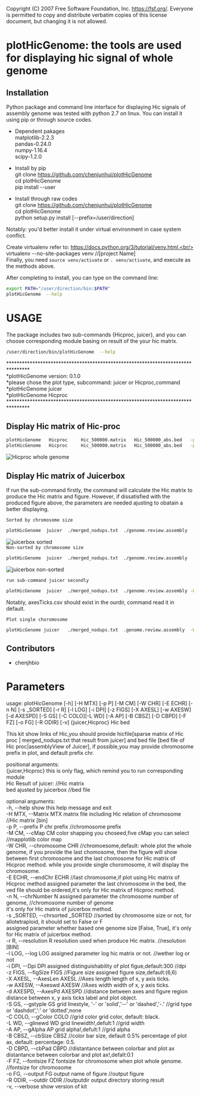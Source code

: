  Copyright (C) 2007 Free Software Foundation, Inc. <https://fsf.org/>.
 Everyone is permitted to copy and distribute verbatim copies
 of this license document, but changing it is not allowed.
 
 
 

plotHicGenome: the tools are used for displaying hic signal of whole genome
===========================================================================
Installation
----------------------------------------------------------------------------

Python package and command line interface for displaying Hic signals of assembly genome
was tested with python 2.7 on linux. You can install it using pip or through source codes.

* Dependent pakages<br/>
matplotlib-2.2.3<br/>
pandas-0.24.0<br/>
numpy-1.16.4<br/>
scipy-1.2.0<br/>

* Install by pip<br/>
   git clone  https://github.com/chenjunhui/plotHicGenome<br/>
   cd plotHicGenome<br/>
   pip install --user<br/>
* Install through raw codes<br/>
  git clone  https://github.com/chenjunhui/plotHicGenome<br/>
  cd  plotHicGenome<br/>
  python  setup.py  install   [--prefix=/user/direction]<br/>

Notably: you'd better install it under virtual environment in case  system conflict.<br/>

Create virtualenv refer to:   https://docs.python.org/3/tutorial/venv.html.<br/>
  virtualenv --no-site-packages venv  //[project Name]<br/>
Finally, you need `source venv/activate` or `. venv/activate`, and execute as the methods above.<br/>

After completing to install, you can type on the command line:<br/>


```Bash
export PATH="/user/direction/bin:$PATH"
plotHicGenome  --help
```

USAGE
==============================================================================================
The package includes two sub-commands {Hicproc, juicer}, and you can choose corresponding module basing
on result of the your hic matrix.

```Bash
/user/direction/bin/plotHicGenome  --help
```
********************************************************************************<br/>
*plotHicGenome  version: 0.1.0<br/>
*please chose the plot type, subcommand: juicer or Hicproc,command<br/>
*plotHicGenome   juicer<br/>
*plotHicGenome   Hicproc<br/>
********************************************************************************<br/>

Display Hic matrix of Hic-proc
-------------------------------------------------------------------------------
```Bash
plotHicGenome   Hicproc     Hic_500000.matrix   Hic_500000_abs.bed   -p  chr  -W  whole  -E  chr20  -n  40  -r  500000  -l   T   -i  300   -z  6,6   -C  black   -L  1 -A  1  -B  "0.5%" -D 0.1    -F  6  -o  HicprocWhole.pdf    -R  ./
plotHicGenome   Hicproc     Hic_500000.matrix   Hic_500000_abs.bed   -p  chr  -W  chr1  -E  chr20  -n  40  -r  500000  -l   T   -i  300   -z  6,6   -C  black   -L  1 -A  1  -B  "0.5%" -D 0.1    -F  6  -o  Hicprocchr1.pdf    -R  ./
```
![Hicproc whole genome](https://github.com/chenjunhui/plotHicGenome/blob/plotHicGenome/example/Hic_proc.png)<br/>

Display Hic matrix of Juicerbox
--------------------------------------------------------------------------------------

If run the sub-command firstly, the command will calculate the Hic matrix to produce the Hic matrix and figure.
However, if dissatisfied with the produced figure above, the parameters are needed ajusting to obatain a better displaying.


`Sorted by chromosome size`
```Bash
plotHicGenome  juicer  ./merged_nodups.txt  ./genome.review.assembly  -W whole -n  24   -s  True  -l  t  -F  4   -r  500000  -X  2  -w  0.5  -d  3  -S  'dashed'  -i 300 -z 6,6  -C  'black'  -L  0.8   -A  0.8  -B  '1%' -D  0.2  -o  Juicerboxsorted.pdf    -R   ./sorted
```
![juicerbox sorted](https://github.com/chenjunhui/plotHicGenome/blob/plotHicGenome/example/sorted.png)<br/>
`Non-sorted by chromosome size`
```Bash
plotHicGenome  juicer  ./merged_nodups.txt  ./genome.review.assembly  -W whole -n  24   -s  False  -l  t  -F  4   -r  500000  -X  2  -w  0.5  -d  3  -S  'dashed'  -i 300 -z 6,6  -C  'black'  -L  0.8   -A  0.8  -B  '1%' -D  0.2  -o  JuicerboxNonsorted.pdf    -R   ./sorted
```
![juicerbox non-sorted](https://github.com/chenjunhui/plotHicGenome/blob/plotHicGenome/example/HicnonSorted.png)

`run sub-command juicer secondly`
```Bash
plotHicGenome  juicer  ./merged_nodups.txt  ./genome.review.assembly -W  whole   -n  24   -l  t  -F  4   -r  500000  -X  2  -w  0.5  -d  3  -S  'dashed'  -i 300 -z 6,6  -C  'black'  -L  0.8   -A  0.8  -B  '1%' -D  0.2  -o  JuicerboxNtsortedMtx.pdf  -H  sorted/Hicmatrix.txt   -R   ./sorted
 ```
 Notably, axesTicks.csv should exist in the ourdir, command read it in default. <br/>

`Plot single choromosome`
```Bash
plotHicGenome juicer   ./merged_nodups.txt  .genome.review.assembly  -W   chr1   -n  24   -s  True  -l  t  -F  4   -r  500000  -X  2  -w  0.5  -d  3  -S  'dashed'  -i 300 -z 6,6  -C  'black'  -L  0.8   -A  0.8  -B  '1%' -D  0.2  -o  JuicerboxNtsortedMtx_testchr24.pdf  -H  ./sorted/Hicmatrix.txt   -R   ./sorted
```
Contributors
------------------------------------------------------------------------------------------------------------------------------------------------------------------
* chenjhbio

Parameters
==============================================================================================================================================================================

  usage: plotHicGenome [-h] [-H MTX] [-p P] [-M CM] [-W CHR] [-E ECHR] [-n N] [-s _SORTED] [-r R] [-l LOG] [-i DPI] [-z FIGS] [-X AXESL] [-w AXESW] [-d AXESPD] [-S GS] [-C COLO][-L WD] [-A AP] [-B CBSZ] [-D CBPD] [-F FZ] [-o FG] [-R ODIR] [-v] {juicer,Hicproc} Hic bed<br/>

  This kit show links of Hic,you should provide hicfile[sparse matrix of Hic proc | merged_nodups.txt that result from juicer] and bed file [bed file of
  Hic proc|assemblyView of Juicer], if possible,you may provide chromosome prefix in plot, and default prefix chr.<br/>

  positional arguments:<br/>
  {juicer,Hicproc}      this is only flag, which remind you to run
                        corresponding module<br/>
  Hic                   Result of juicer:                                     //Hic matrix<br/>
  bed                   ajusted by juicerbox                                  //bed file<br/>

  optional arguments:<br/>
  -h, --help            show this help message and exit<br/>
  -H MTX, --Matrix MTX  matrix file including Hic relation of chromosome      //Hic matrix [bin]<br/>
  -p P, --prefix P      chr prefix                                            //chromosome prefix<br/>
  -M CM, --cMap CM      color shapping you choseed,five cMap you can select   //mapplotlib color map<br/>
  -W CHR, --chromosome CHR                                                    //chromoesome,default: whole
                        plot the whole genome, if you provide the last
                        chomosome, then the figure will show between first
                        chromosome and the last chomosome for Hic matrix of
                        Hicproc method. while you provide single choromosome,
                        it will display the chromosome.<br/>
  -E ECHR, --endChr ECHR                                                      //last chromosome,if plot using Hic matrix of Hicproc method
                        assigned parameter the last chromosome in the bed, the
                        ved file should be ordered,it's only for Hic matrix of
                        Hicproc method.<br/>
  -n N, --chrNumber N   assigned parameter the chromosome number of genome,   //chromosome number of genome<br/>
                        it's only for Hic matrix of juicerbox method.<br/>
  -s _SORTED, --chrsorted _SORTED                                             //sorted by chromosome size or not, for allotetraploid, it should set to False or F<br/>
                        assigned parameter whether based one genome size
                        [False, True], it's only for Hic matrix of juicerbox
                        method.<br/>
  -r R, --resolution R  resolution used when produce Hic matrix.            //resolution [BIN]<br/>
  -l LOG, --log LOG     assigned parameter log hic matrix or not.           //wether log or not<br/>
  -i DPI, --Dpi DPI     assigned distinguishability of plot figue,default:300 //dpi<br/>
  -z FIGS, --figSize FIGS                                                    //Figure size
                        assigned figure size,default:(6,6)<br/>
  -X AXESL, --AxesLen AXESL                                                  //Axes length
                        length of x, y axis ticks.<br/>
  -w AXESW, --Axeswd AXESW                                                  //Axes width
                        width of x, y axis ticks.<br/>
  -d AXESPD, --AxesPd AXESPD                                               //distance between axes and figure region
                        distance between x, y axis ticks label and plot
                        object.<br/>
  -S GS, --gstyple GS   grid linestyle, '-' or 'solid','--' or 'dashed','-.'   //grid type 
                        or 'dashdot',':' or 'dotted',none<br/>
  -C COLO, --gColor COLO                                                       //grid color
                        grid color, default: black.<br/>
  -L WD, --glinewd WD   grid linewidth!,defult:1                              //grid width<br/>
  -A AP, --gAlpha AP    grid alpha!,defult:1                                  //grid alpha<br/>
  -B CBSZ, --cbSize CBSZ                                                      //color bar size, default 0.5%
                        percentage of plot ax, default: percentage: 0.5.<br/> 
  -D CBPD, --cbPad CBPD                                                       //distantance between colorbar and plot ax
                        distantance between colorbar and plot ax!,defalt:0.1<br/>
  -F FZ, --fontsize FZ  fontsize for chromosome when plot whole genome.        //fontsize for chromosome<br/>
  -o FG, --output FG    output name of figure                                  //output figure<br/>
  -R ODIR, --outdir ODIR                                                      //outputdir
                        output directory storing result<br/>
  -v, --verbose         show version of kit<br/>


